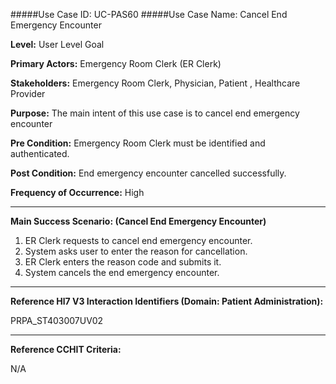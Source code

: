 #####Use Case ID: UC-PAS60
#####Use Case Name: Cancel End Emergency Encounter

**Level:**                     User Level Goal

**Primary Actors:**            Emergency Room Clerk (ER Clerk)

**Stakeholders:**              Emergency Room Clerk, Physician, Patient , Healthcare Provider

**Purpose:**                   The main intent of this use case is to cancel end emergency encounter

**Pre Condition:**             Emergency Room Clerk must be identified and authenticated. 

**Post Condition:**            End emergency encounter cancelled successfully.

**Frequency of Occurrence:**   High
__________________________________________________________
**Main Success Scenario: (Cancel End Emergency Encounter)**

1. ER Clerk requests to cancel end emergency encounter.
2. System asks user to enter the reason for cancellation.
3. ER Clerk enters the reason code and submits it.
5. System cancels the end emergency encounter.

________________________________________________________________________
**Reference Hl7 V3 Interaction Identifiers (Domain: Patient Administration):**

PRPA_ST403007UV02
_______________________________________________________________
**Reference CCHIT Criteria:**

N/A
